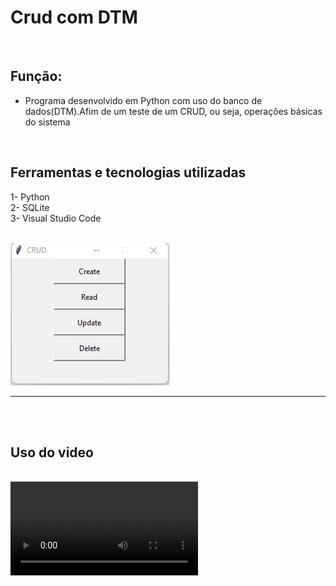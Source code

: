 # Crud com DTM
<br>

## Função:

* Programa desenvolvido em Python com uso do banco de dados(DTM).Afim de um teste de um CRUD, ou seja, operações básicas do sistema

<br>

## Ferramentas e tecnologias utilizadas

1- Python <br>
2- SQLite <br>
3- Visual Studio Code

<br>

<img src="home.png">
<hr>
<br>
<br>

## Uso do video
<br>
<video src="funcional.webm" controls="controls">Uso do programa</video>